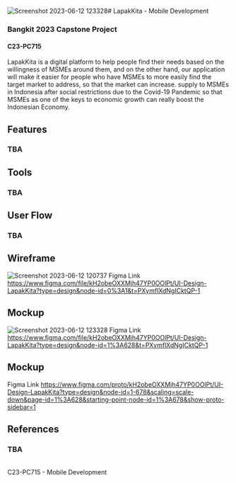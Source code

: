 ![Screenshot 2023-06-12 123328](https://github.com/HuseinHQ/capstone-C23-PC715/assets/77067538/518f574e-1638-4cef-b82e-47908208c8ec)# LapakKita - Mobile Development
### Bangkit 2023 Capstone Project
#### C23-PC715


LapakKita is a digital platform to help people find their needs based on the willingness of MSMEs around them, and on the other hand, our application will make it easier for people who have MSMEs to more easily find the target market to address, so that the market can increase. supply to MSMEs in Indonesia after social restrictions due to the Covid-19 Pandemic so that MSMEs as one of the keys to economic growth can really boost the Indonesian Economy.

## Features
### TBA

## Tools
### TBA

## User Flow
### TBA

## Wireframe

![Screenshot 2023-06-12 120737](https://github.com/HuseinHQ/capstone-C23-PC715/assets/77067538/02935969-ee1f-48c1-83b2-e68706d0d969)
Figma Link https://www.figma.com/file/kH2obeOXXMjh47YP0OOlPt/UI-Design-LapakKita?type=design&node-id=0%3A1&t=PXymflXdNgICktQP-1

## Mockup

![Screenshot 2023-06-12 123328](https://github.com/HuseinHQ/capstone-C23-PC715/assets/77067538/01281b85-58d1-497b-9aa5-bbbaa9ac9ec4)
Figma Link https://www.figma.com/file/kH2obeOXXMjh47YP0OOlPt/UI-Design-LapakKita?type=design&node-id=1%3A628&t=PXymflXdNgICktQP-1

## Mockup
Figma Link https://www.figma.com/proto/kH2obeOXXMjh47YP0OOlPt/UI-Design-LapakKita?type=design&node-id=1-678&scaling=scale-down&page-id=1%3A628&starting-point-node-id=1%3A678&show-proto-sidebar=1

## References
### TBA

<br>
C23-PC715 - Mobile Development
 
